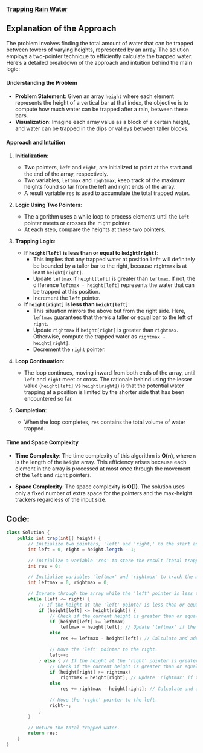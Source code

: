### [Trapping Rain Water](https://leetcode.com/problems/trapping-rain-water/description/)

## Explanation of the Approach

The problem involves finding the total amount of water that can be trapped between towers of varying heights, represented by an array. The solution employs a two-pointer technique to efficiently calculate the trapped water. Here’s a detailed breakdown of the approach and intuition behind the main logic:

#### Understanding the Problem

- **Problem Statement**: Given an array `height` where each element represents the height of a vertical bar at that index, the objective is to compute how much water can be trapped after a rain, between these bars.
- **Visualization**: Imagine each array value as a block of a certain height, and water can be trapped in the dips or valleys between taller blocks.

#### Approach and Intuition

1. **Initialization**:
   - Two pointers, `left` and `right`, are initialized to point at the start and the end of the array, respectively.
   - Two variables, `leftmax` and `rightmax`, keep track of the maximum heights found so far from the left and right ends of the array.
   - A result variable `res` is used to accumulate the total trapped water.

2. **Logic Using Two Pointers**:
   - The algorithm uses a while loop to process elements until the `left` pointer meets or crosses the `right` pointer.
   - At each step, compare the heights at these two pointers.

3. **Trapping Logic**:
   - **If `height[left]` is less than or equal to `height[right]`**:
     - This implies that any trapped water at position `left` will definitely be bounded by a taller bar to the right, because `rightmax` is at least `height[right]`.
     - Update `leftmax` if `height[left]` is greater than `leftmax`. If not, the difference `leftmax - height[left]` represents the water that can be trapped at this position.
     - Increment the `left` pointer.
   - **If `height[right]` is less than `height[left]`**:
     - This situation mirrors the above but from the right side. Here, `leftmax` guarantees that there’s a taller or equal bar to the left of `right`.
     - Update `rightmax` if `height[right]` is greater than `rightmax`. Otherwise, compute the trapped water as `rightmax - height[right]`.
     - Decrement the `right` pointer.

4. **Loop Continuation**:
   - The loop continues, moving inward from both ends of the array, until `left` and `right` meet or cross. The rationale behind using the lesser value (`height[left]` vs `height[right]`) is that the potential water trapping at a position is limited by the shorter side that has been encountered so far.

5. **Completion**:
   - When the loop completes, `res` contains the total volume of water trapped.

#### Time and Space Complexity

- **Time Complexity**: The time complexity of this algorithm is **O(n)**, where `n` is the length of the `height` array. This efficiency arises because each element in the array is processed at most once through the movement of the `left` and `right` pointers.
  
- **Space Complexity**: The space complexity is **O(1)**. The solution uses only a fixed number of extra space for the pointers and the max-height trackers regardless of the input size.

## Code:
```java
class Solution {
    public int trap(int[] height) {
        // Initialize two pointers, 'left' and 'right,' to the start and end of the height array.
        int left = 0, right = height.length - 1;

        // Initialize a variable 'res' to store the result (total trapped water).
        int res = 0;

        // Initialize variables 'leftmax' and 'rightmax' to track the maximum height encountered from the left and right sides.
        int leftmax = 0, rightmax = 0;

        // Iterate through the array while the 'left' pointer is less than or equal to the 'right' pointer.
        while (left <= right) {
            // If the height at the 'left' pointer is less than or equal to the height at the 'right' pointer.
            if (height[left] <= height[right]) {
                // Check if the current height is greater than or equal to 'leftmax.'
                if (height[left] >= leftmax)
                    leftmax = height[left]; // Update 'leftmax' if the current height is greater.
                else
                    res += leftmax - height[left]; // Calculate and add trapped water to 'res.'

                // Move the 'left' pointer to the right.
                left++;
            } else { // If the height at the 'right' pointer is greater than the height at the 'left' pointer.
                // Check if the current height is greater than or equal to 'rightmax.'
                if (height[right] >= rightmax)
                    rightmax = height[right]; // Update 'rightmax' if the current height is greater.
                else
                    res += rightmax - height[right]; // Calculate and add trapped water to 'res.'

                // Move the 'right' pointer to the left.
                right--;
            }
        }

        // Return the total trapped water.
        return res;
    }
}
```
